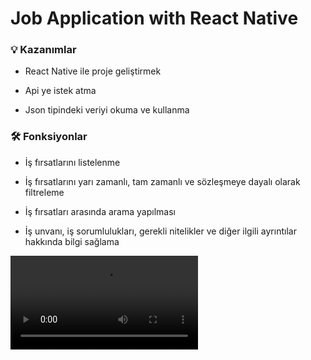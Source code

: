 # Job Application with React Native

### 💡 Kazanımlar

- React Native ile proje geliştirmek

- Api ye istek atma

- Json tipindeki veriyi okuma ve kullanma

### 🛠️ Fonksiyonlar

- İş fırsatlarını listelenme

- İş fırsatlarını yarı zamanlı, tam zamanlı ve sözleşmeye dayalı olarak filtreleme

- İş fırsatları arasında arama yapılması

- İş unvanı, iş sorumlulukları, gerekli nitelikler ve diğer ilgili ayrıntılar hakkında bilgi sağlama

<video controls>
  <source src="reactnative.mp4" type="video/mp4">
</video>
